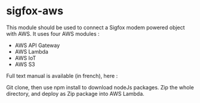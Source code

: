 # sigfox-aws
This module should be used to connect a Sigfox modem powered object with AWS.
It uses four AWS modules :
* AWS API Gateway
* AWS Lambda
* AWS IoT
* AWS S3

Full text manual is available (in french), here :

Git clone, then use npm install to download nodeJs packages. Zip the whole directory, and deploy as Zip package into AWS Lambda.
